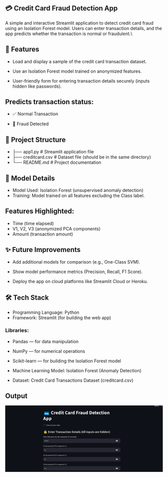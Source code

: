 ## 💳 Credit Card Fraud Detection App

A simple and interactive Streamlit application to detect credit card fraud using an Isolation Forest model.
Users can enter transaction details, and the app predicts whether the transaction is normal or fraudulent.\

## 🚀 Features

- Load and display a sample of the credit card transaction dataset.

- Use an Isolation Forest model trained on anonymized features.

- User-friendly form for entering transaction details securely (inputs hidden like passwords).

## Predicts transaction status:

- ✅ Normal Transaction

- 🚨 Fraud Detected

## 📁 Project Structure


- ├── app1.py        # Streamlit application file
- ├── creditcard.csv # Dataset file (should be in the same directory)
- └── README.md      # Project documentation

## 🧠 Model Details

- Model Used: Isolation Forest (unsupervised anomaly detection)
- Training: Model trained on all features excluding the Class label.

## Features Highlighted:

- Time (time elapsed)
- V1, V2, V3 (anonymized PCA components)
- Amount (transaction amount)

## ✨ Future Improvements

- Add additional models for comparison (e.g., One-Class SVM).

- Show model performance metrics (Precision, Recall, F1 Score).

- Deploy the app on cloud platforms like Streamlit Cloud or Heroku.

## 🛠️ Tech Stack

- Programming Language: Python
- Framework: Streamlit (for building the web app)

### Libraries:
- Pandas — for data manipulation
- NumPy — for numerical operations
- Scikit-learn — for building the Isolation Forest model

- Machine Learning Model: Isolation Forest (Anomaly Detection)

- Dataset: Credit Card Transactions Dataset (creditcard.csv)

## Output

![credit_card1_ss](https://github.com/Vaishnavi26-Kasture/Credit_Card_Fraud_Detection/blob/main/credit_card1_ss.jpeg?raw=true)




